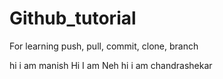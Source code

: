 # Github_tutorial
For learning push, pull, commit, clone, branch

hi i am manish
Hi I am Neh
hi i am chandrashekar